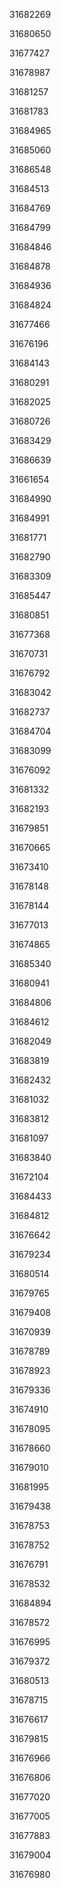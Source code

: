 31682269

31680650

31677427

31678987

31681257

31681783

31684965

31685060

31686548

31684513

31684769

31684799

31684846

31684878

31684936

31684824

31677466

31676196

31684143

31680291

31682025

31680726

31683429

31686639

31661654

31684990

31684991

31681771

31682790

31683309

31685447

31680851

31677368

31670731

31676792

31683042

31682737

31684704

31683099

31676092

31681332

31682193

31679851

31670665

31673410

31678148

31678144

31677013

31674865

31685340

31680941

31684806

31684612

31682049

31683819

31682432

31681032

31683812

31681097

31683840

31672104

31684433

31684812

31676642

31679234

31680514

31679765

31679408

31670939

31678789

31678923

31679336

31674910

31678095

31678660

31679010

31681995

31679438

31678753

31678752

31676791

31678532

31684894

31678572

31676995

31679372

31680513

31678715

31676617

31679815

31676966

31676806

31677020

31677005

31677883

31679004

31676980

